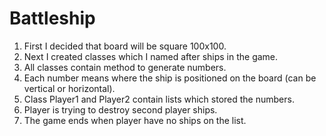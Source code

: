 # Battleship
1. First I decided that board will be square 100x100.  
2. Next I created classes which I named after ships in the game.  
3. All classes contain method to generate numbers.   
4. Each number means where the ship is positioned on the board (can be vertical or horizontal).   
5. Class Player1 and Player2 contain lists which stored the numbers.   
6. Player is trying to destroy second player ships.   
7. The game ends when player have no ships on the list.  
